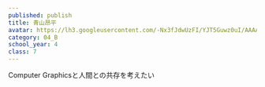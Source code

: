 ```yaml
---
published: publish
title: 青山昂平
avatar: https://lh3.googleusercontent.com/-Nx3fJdwUzFI/YJT5Guwz0uI/AAAAAAAAU1k/LrJeceBpl9MaIxtBLrWxj7rDvfsRxib1QCE0YBhgLKroEAL1OcqyGuyUpnq_VXuhecad9AKLgvOMWn5vm9IjtsTJ1LJOtJE0c04l8u9OAa1ksvzQMN5XW7P9uqDQjJARL5K1PAaeUi33PebFfb6KZxInr_19TXD7KQ7sfyELQBR5Q_3eWDkImaH7rurdIvuAmfyqWR9sKidEPvc5lGBcvFR0EW6QK0Gq-DzNLPV-n4e9AVXDYNfbftQqmp5rUqq-8BVyX7lhLoV0dzkkfFmhkoy2K4GN37EUdsXF_uiPvBefsrrdFZ5_QpNbNocNjcdrTPW4qXu52dg1P5p-f46-MJINkEyPQE8Jqjkc0SCoC0Rm_EKHT0tSGD8_aiIq4gS600vCGZGDUIf8Cg41JMRPy2FP_n7lpebFyWvcHkAC2zgp9ERE0P73BSj3kXKmb4GnhHwhG_S8DWx3OTnoEY2VHFVp8nDft_9sOFham3uAW726XwRi65kP0a_HwcUxeETWy0wfifdUBIjRDG4uoF1SF_VZdhLbRj-glAzWjzoaKGgjCB6FwmLukS2yVb0AGfGRd7ozR8ozuwVrLhSyJ_Vuim3MyoW-R6_LaD6E23haiPlfDkk7esv3d7onBFF8qlBW3sxICOPf3k11sq9qVFW156SFaRDCMF-0gZ31YJtvRUwxFeoNMxws64eEgrDrbT1HPErrl-8OTxXppOGNVPLMuiT7pj4Z_P9n6BBxAQBIRbI1YvG4rjNoZamXZusByqB2W3ZWF7uvp_IH2zMoxQEjw-TH84Fw8eLIgFb3rMNT004QG/a3university.png
category: 04_B
school_year: 4
class: 7
---
```

Computer Graphicsと人間との共存を考えたい